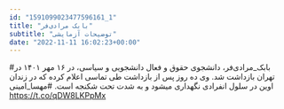```yaml
---
id: "1591099023477596161_1"
title: "بابک مرادی‌فر"
subtitle: "توضیحات آزمایشی"
date: "2022-11-11 16:02:23+00:00"
---
```

#بابک_مرادی‌فر، دانشجوی حقوق و فعال دانشجویی و سیاسی، در ۱۶ مهر ۱۴۰۱ در تهران بازداشت شد.
وی ده روز پس از بازداشت طی تماسی اعلام کرده که در زندان اوین در سلول انفرادی نگهداری میشود و به شدت تحت شکنجه است. 
#مهسا_امینی https://t.co/qDW8LKPpMx

